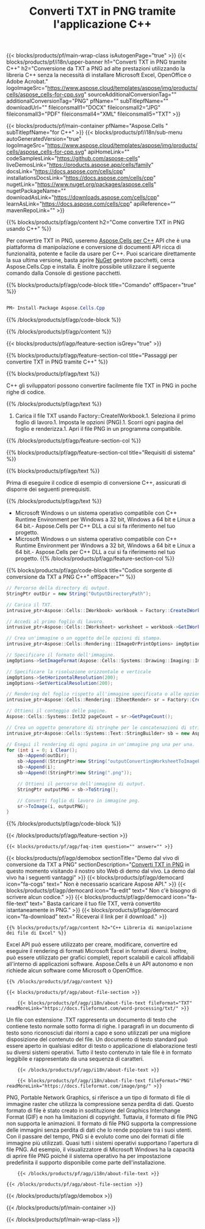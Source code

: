 ﻿---
title: Converti TXT in PNG tramite l'applicazione C++ 
url: /it/cpp/conversion/txt-to-png/ 
description: Esempio di codice di conversione C++ per un documento TXT in formato PNG. I programmatori possono utilizzare questo codice sorgente per la conversione batch da TXT a PNG all'interno di qualsiasi C++ Applicazione.
---
{{< blocks/products/pf/main-wrap-class isAutogenPage="true" >}}
{{< blocks/products/pf/i18n/upper-banner h1="Converti TXT in PNG tramite C++" h2="Conversione da TXT a PNG ad alte prestazioni utilizzando la libreria C++ senza la necessità di installare Microsoft Excel, OpenOffice o Adobe Acrobat." logoImageSrc="https://www.aspose.cloud/templates/aspose/img/products/cells/aspose_cells-for-cpp.svg" sourceAdditionalConversionTag="" additionalConversionTag="PNG" pfName="" subTitlepfName="" downloadUrl="" fileiconsmall1="DOCX" fileiconsmall2="JPG" fileiconsmall3="PDF" fileiconsmall4="XML" fileiconsmall5="TXT" >}}

{{< blocks/products/pf/main-container pfName="Aspose.Cells " subTitlepfName="for C++" >}}
{{< blocks/products/pf/i18n/sub-menu autoGeneratedVersion="true" logoImageSrc="https://www.aspose.cloud/templates/aspose/img/products/cells/aspose_cells-for-cpp.svg" apiHomeLink="" codeSamplesLink="https://github.com/aspose-cells" liveDemosLink="https://products.aspose.app/cells/family" docsLink="https://docs.aspose.com/cells/cpp" installationsDocsLink="https://docs.aspose.com/cells/cpp" nugetLink="https://www.nuget.org/packages/aspose.cells" nugetPackageName="" downloadAsLink="https://downloads.aspose.com/cells/cpp" learnAsLink="https://docs.aspose.com/cells/cpp" apiReference="" mavenRepoLink="" >}}

{{% blocks/products/pf/agp/content h2="Come convertire TXT in PNG usando C++" %}}

 Per convertire TXT in PNG, useremo
 [Aspose.Cells per C++](https://products.aspose.com/cells/cpp) 
 API che è una piattaforma di manipolazione e conversione di documenti API ricca di funzionalità, potente e facile da usare per C++. Puoi scaricare direttamente la sua ultima versione, basta aprire
 [NuGet](https://www.nuget.org/packages/aspose.cells) 
 gestore pacchetti, cerca
 Aspose.Cells.Cpp 
 e installa. È inoltre possibile utilizzare il seguente comando dalla Console di gestione pacchetti.

{{% blocks/products/pf/agp/code-block title="Comando" offSpacer="true" %}}

```cs

PM> Install-Package Aspose.Cells.Cpp


```

{{% /blocks/products/pf/agp/code-block %}}

{{% /blocks/products/pf/agp/content %}}

{{< blocks/products/pf/agp/feature-section isGrey="true" >}}

{{% blocks/products/pf/agp/feature-section-col title="Passaggi per convertire TXT in PNG tramite C++" %}}

{{% blocks/products/pf/agp/text %}}

 C++ gli sviluppatori possono convertire facilmente file TXT in PNG in poche righe di codice.

{{% /blocks/products/pf/agp/text %}}

1. Carica il file TXT usando Factory::CreateIWorkbook.1. Seleziona il primo foglio di lavoro.1. Imposta le opzioni (PNG).1. Scorri ogni pagina del foglio e renderizza.1. Apri il file PNG in un programma compatibile.

{{% /blocks/products/pf/agp/feature-section-col %}}

{{% blocks/products/pf/agp/feature-section-col title="Requisiti di sistema" %}}

{{% blocks/products/pf/agp/text %}}

 Prima di eseguire il codice di esempio di conversione C++, assicurati di disporre dei seguenti prerequisiti.

{{% /blocks/products/pf/agp/text %}}

- Microsoft Windows o un sistema operativo compatibile con C++ Runtime Environment per Windows a 32 bit, Windows a 64 bit e Linux a 64 bit.- Aspose.Cells per C++ DLL a cui si fa riferimento nel tuo progetto.
- Microsoft Windows o un sistema operativo compatibile con C++ Runtime Environment per Windows a 32 bit, Windows a 64 bit e Linux a 64 bit.- Aspose.Cells per C++ DLL a cui si fa riferimento nel tuo progetto.
{{% /blocks/products/pf/agp/feature-section-col %}}

{{% blocks/products/pf/agp/code-block title="Codice sorgente di conversione da TXT a PNG C++" offSpacer="" %}}

```cs
// Percorso della directory di output.
StringPtr outDir = new String("OutputDirectoryPath");

// Carica il TXT.
intrusive_ptr<Aspose::Cells::IWorkbook> workbook = Factory::CreateIWorkbook(u"sourceFile.txt");

// Accedi al primo foglio di lavoro.
intrusive_ptr<Aspose::Cells::IWorksheet> worksheet = workbook->GetIWorksheets()->GetObjectByIndex(0);

// Crea un'immagine o un oggetto delle opzioni di stampa.
intrusive_ptr<Aspose::Cells::Rendering::IImageOrPrintOptions> imgOptions = Factory::CreateIImageOrPrintOptions();

// Specificare il formato dell'immagine.
imgOptions->SetImageFormat(Aspose::Cells::Systems::Drawing::Imaging::ImageFormat::GetPng());

// Specificare la risoluzione orizzontale e verticale
imgOptions->SetHorizontalResolution(200);
imgOptions->SetVerticalResolution(200);

// Rendering del foglio rispetto all'immagine specificata o alle opzioni di stampa.
intrusive_ptr<Aspose::Cells::Rendering::ISheetRender> sr = Factory::CreateISheetRender(worksheet, imgOptions);

// Ottieni il conteggio delle pagine.
Aspose::Cells::Systems::Int32 pageCount = sr->GetPageCount();

// Crea un oggetto generatore di stringhe per le concatenazioni di stringhe.
intrusive_ptr<Aspose::Cells::Systems::Text::StringBuilder> sb = new Aspose::Cells::Systems::Text::StringBuilder();

// Esegui il rendering di ogni pagina in un'immagine png una per una.
for (int i = 0; i Clear();
	sb->Append(outDir);
	sb->Append((StringPtr)new String("outputConvertingWorksheetToImagePNG_"));
	sb->Append(i);
	sb->Append((StringPtr)new String(".png"));

	// Ottieni il percorso dell'immagine di output.
	StringPtr outputPNG = sb->ToString();

	// Converti foglio di lavoro in immagine png.
	sr->ToImage(i, outputPNG);
}


```

{{% /blocks/products/pf/agp/code-block %}}

{{< /blocks/products/pf/agp/feature-section >}}

    {{< blocks/products/pf/agp/faq-item question="" answer="" >}}
 

<!-- aboutfile Starts -->

{{< blocks/products/pf/agp/demobox sectionTitle="Demo dal vivo di conversione da TXT a PNG" sectionDescription="[Converti TXT in PNG](https://products.aspose.app/cells/conversion/txt-to-png) in questo momento visitando il nostro sito Web di demo dal vivo. La demo dal vivo ha i seguenti vantaggi" >}}
        {{< blocks/products/pf/agp/democard icon="fa-cogs" text=" Non è necessario scaricare Aspose API." >}}
        {{< blocks/products/pf/agp/democard icon="fa-edit" text=" Non c\'è bisogno di scrivere alcun codice." >}}
        {{< blocks/products/pf/agp/democard icon="fa-file-text" text=" Basta caricare il tuo file TXT, verrà convertito istantaneamente in PNG." >}}
        {{< blocks/products/pf/agp/democard icon="fa-download" text=" Riceverai il link per il download." >}}

    {{% blocks/products/pf/agp/content h2="C++ Libreria di manipolazione dei file di Excel" %}}

 Excel API può essere utilizzato per creare, modificare, convertire ed eseguire il rendering di formati Microsoft Excel in formati diversi. Inoltre, può essere utilizzato per grafici completi, report scalabili e calcoli affidabili all'interno di applicazioni software. Aspose.Cells è un API autonomo e non richiede alcun software come Microsoft o OpenOffice.  



    {{% /blocks/products/pf/agp/content %}}

    {{< blocks/products/pf/agp/about-file-section >}}

        {{< blocks/products/pf/agp/i18n/about-file-text fileFormat="TXT" readMoreLink="https://docs.fileformat.com/word-processing/txt/" >}}

Un file con estensione .TXT rappresenta un documento di testo che contiene testo normale sotto forma di righe. I paragrafi in un documento di testo sono riconosciuti dai ritorni a capo e sono utilizzati per una migliore disposizione del contenuto del file. Un documento di testo standard può essere aperto in qualsiasi editor di testo o applicazione di elaborazione testi su diversi sistemi operativi. Tutto il testo contenuto in tale file è in formato leggibile e rappresentato da una sequenza di caratteri.

        {{< /blocks/products/pf/agp/i18n/about-file-text >}}

        {{< blocks/products/pf/agp/i18n/about-file-text fileFormat="PNG" readMoreLink="https://docs.fileformat.com/image/png/" >}}

PNG, Portable Network Graphics, si riferisce a un tipo di formato di file di immagine raster che utilizza la compressione senza perdita di dati. Questo formato di file è stato creato in sostituzione del Graphics Interchange Format (GIF) e non ha limitazioni di copyright. Tuttavia, il formato di file PNG non supporta le animazioni. Il formato di file PNG supporta la compressione delle immagini senza perdita di dati che lo rende popolare tra i suoi utenti. Con il passare del tempo, PNG si è evoluto come uno dei formati di file immagine più utilizzati. Quasi tutti i sistemi operativi supportano l'apertura di file PNG. Ad esempio, il visualizzatore di Microsoft Windows ha la capacità di aprire file PNG poiché il sistema operativo ha per impostazione predefinita il supporto disponibile come parte dell'installazione.

        {{< /blocks/products/pf/agp/i18n/about-file-text >}}

    {{< /blocks/products/pf/agp/about-file-section >}}

{{< /blocks/products/pf/agp/demobox >}}

<!-- aboutfile Ends -->



{{< /blocks/products/pf/main-container >}}
    
{{< /blocks/products/pf/main-wrap-class >}}